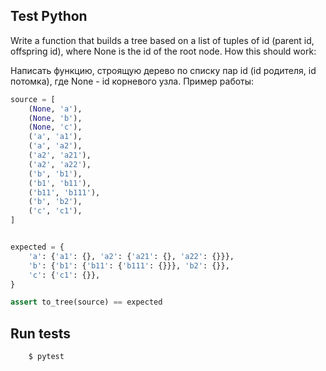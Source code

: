 ## Test Python

Write a function that builds a tree based on a list of tuples of id (parent id, offspring id),
where None is the id of the root node.
How this should work:

Написать функцию, строящую дерево по списку пар id (id родителя, id потомка),
где None - id корневого узла.
Пример работы:

``` python
source = [
    (None, 'a'),
    (None, 'b'),
    (None, 'c'),
    ('a', 'a1'),
    ('a', 'a2'),
    ('a2', 'a21'),
    ('a2', 'a22'),
    ('b', 'b1'),
    ('b1', 'b11'),
    ('b11', 'b111'),
    ('b', 'b2'),
    ('c', 'c1'),
]


expected = {
    'a': {'a1': {}, 'a2': {'a21': {}, 'a22': {}}},
    'b': {'b1': {'b11': {'b111': {}}}, 'b2': {}},
    'c': {'c1': {}},
}

assert to_tree(source) == expected
```

## Run tests
``` bash
    $ pytest
   ```